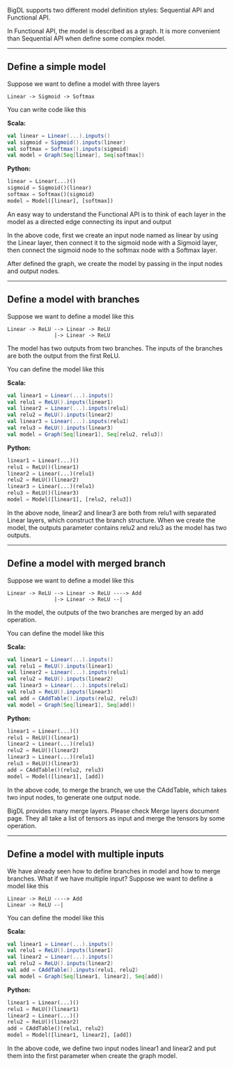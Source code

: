 BigDL supports two different model definition styles: Sequential API and Functional API.

In Functional API, the model is described as a graph. It is more convenient than Sequential API
when define some complex model.

---
## **Define a simple model**
Suppose we want to define a model with three layers
```
Linear -> Sigmoid -> Softmax
```

You can write code like this

**Scala:**
```scala
val linear = Linear(...).inputs()
val sigmoid = Sigmoid().inputs(linear)
val softmax = Softmax().inputs(sigmoid)
val model = Graph(Seq[linear], Seq[softmax])
```
**Python:**
```python
linear = Linear(...)()
sigmoid = Sigmoid()(linear)
softmax = Softmax()(sigmoid)
model = Model([linear], [softmax])
```

An easy way to understand the Functional API is to think of each layer in the model as a directed
edge connecting its input and output

In the above code, first we create an input node named as linear by using
the Linear layer, then connect it to the sigmoid node with a Sigmoid
layer, then connect the sigmoid node to the softmax node with a Softmax layer.

After defined the graph, we create the model by passing in the input nodes
and output nodes.

---
## **Define a model with branches**
Suppose we want to define a model like this
```
Linear -> ReLU --> Linear -> ReLU
               |-> Linear -> ReLU
```
The model has two outputs from two branches. The inputs of the branches are both the
output from the first ReLU.

You can define the model like this

**Scala:**
```scala
val linear1 = Linear(...).inputs()
val relu1 = ReLU().inputs(linear1)
val linear2 = Linear(...).inputs(relu1)
val relu2 = ReLU().inputs(linear2)
val linear3 = Linear(...).inputs(relu1)
val relu3 = ReLU().inputs(linear3)
val model = Graph(Seq[linear1], Seq[relu2, relu3])
```
**Python:**
```python
linear1 = Linear(...)()
relu1 = ReLU()(linear1)
linear2 = Linear(...)(relu1)
relu2 = ReLU()(linear2)
linear3 = Linear(...)(relu1)
relu3 = ReLU()(linear3)
model = Model([linear1], [relu2, relu3])
```
In the above node, linear2 and linear3 are both from relu1 with separated
Linear layers, which construct the branch structure. When we create the model,
the outputs parameter contains relu2 and relu3 as the model has two outputs.

---
## **Define a model with merged branch**
Suppose we want to define a model like this
```
Linear -> ReLU --> Linear -> ReLU ----> Add
               |-> Linear -> ReLU --|
```
In the model, the outputs of the two branches are merged by an add operation.

You can define the model like this

**Scala:**
```scala
val linear1 = Linear(...).inputs()
val relu1 = ReLU().inputs(linear1)
val linear2 = Linear(...).inputs(relu1)
val relu2 = ReLU().inputs(linear2)
val linear3 = Linear(...).inputs(relu1)
val relu3 = ReLU().inputs(linear3)
val add = CAddTable().inputs(relu2, relu3)
val model = Graph(Seq[linear1], Seq[add])
```
**Python:**
```python
linear1 = Linear(...)()
relu1 = ReLU()(linear1)
linear2 = Linear(...)(relu1)
relu2 = ReLU()(linear2)
linear3 = Linear(...)(relu1)
relu3 = ReLU()(linear3)
add = CAddTable()(relu2, relu3)
model = Model([linear1], [add])
```
In the above code, to merge the branch, we use the CAddTable, which takes two
input nodes, to generate one output node.

BigDL provides many merge layers. Please check Merge layers document page. They all
take a list of tensors as input and merge the tensors by some operation.

---
## **Define a model with multiple inputs**
We have already seen how to define branches in model and how to merge branches.
What if we have multiple input? Suppose we want to define a model like this
```
Linear -> ReLU ----> Add
Linear -> ReLU --|
```

You can define the model like this

**Scala:**
```scala
val linear1 = Linear(...).inputs()
val relu1 = ReLU().inputs(linear1)
val linear2 = Linear(...).inputs()
val relu2 = ReLU().inputs(linear2)
val add = CAddTable().inputs(relu1, relu2)
val model = Graph(Seq[linear1, linear2], Seq[add])
```
**Python:**
```python
linear1 = Linear(...)()
relu1 = ReLU()(linear1)
linear2 = Linear(...)()
relu2 = ReLU()(linear2)
add = CAddTable()(relu1, relu2)
model = Model([linear1, linear2], [add])
```
In the above code, we define two input nodes linear1 and linear2 and put them
into the first parameter when create the graph model.

